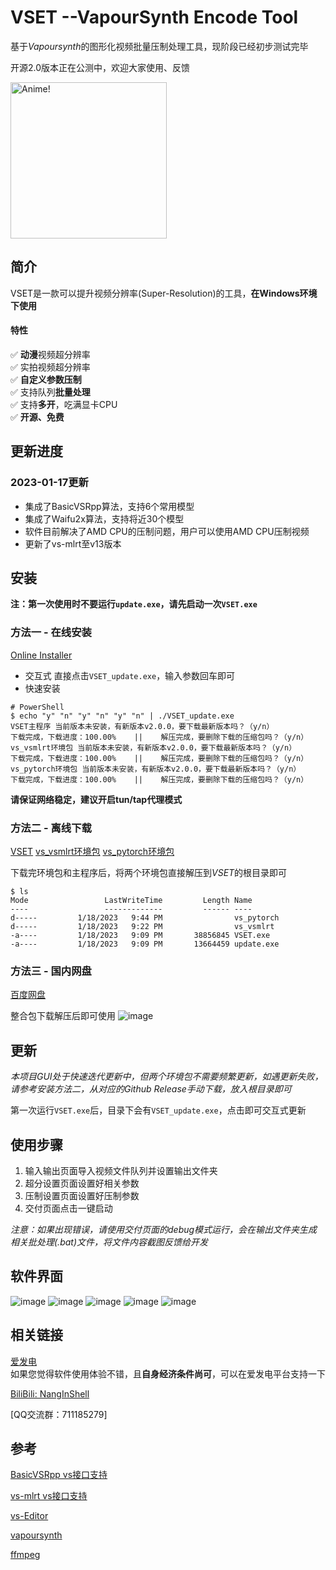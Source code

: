 # VSET --VapourSynth Encode Tool
基于*Vapoursynth*的图形化视频批量压制处理工具，现阶段已经初步测试完毕

开源2.0版本正在公测中，欢迎大家使用、反馈

<img src="https://user-images.githubusercontent.com/72263191/212935212-516e32a0-5171-4dc0-907e-d5162af4ce2d.png" alt="Anime!" width="250"/>

## 简介
VSET是一款可以提升视频分辨率(Super-Resolution)的工具，**在Windows环境下使用**

#### 特性  
&#x2705; **动漫**视频超分辨率  
&#x2705; 实拍视频超分辨率   
&#x2705; **自定义参数压制**   
&#x2705; 支持队列**批量处理**   
&#x2705; 支持**多开**，吃满显卡CPU   
&#x2705; **开源、免费**   

## 更新进度
### 2023-01-17更新
- 集成了BasicVSRpp算法，支持6个常用模型   
- 集成了Waifu2x算法，支持将近30个模型   
- 软件目前解决了AMD CPU的压制问题，用户可以使用AMD CPU压制视频   
- 更新了vs-mlrt至v13版本

## 安装
**注：第一次使用时不要运行```update.exe```，请先启动一次```VSET.exe```**
### 方法一 - 在线安装
[Online Installer](https://github.com/NangInShell/VSET/releases/tag/v.2.0.0-installer)
- 交互式
直接点击```VSET_update.exe```，输入参数回车即可
- 快速安装
```
# PowerShell
$ echo "y" "n" "y" "n" "y" "n" | ./VSET_update.exe
VSET主程序 当前版本未安装，有新版本v2.0.0，要下载最新版本吗？（y/n）
下载完成，下载进度：100.00%    ||    解压完成，要删除下载的压缩包吗？（y/n）
vs_vsmlrt环境包 当前版本未安装，有新版本v2.0.0，要下载最新版本吗？（y/n）
下载完成，下载进度：100.00%    ||    解压完成，要删除下载的压缩包吗？（y/n）
vs_pytorch环境包 当前版本未安装，有新版本v2.0.0，要下载最新版本吗？（y/n）
下载完成，下载进度：100.00%    ||    解压完成，要删除下载的压缩包吗？（y/n）
```

**请保证网络稳定，建议开启tun/tap代理模式**

### 方法二 - 离线下载
[VSET](https://github.com/NangInShell/VSET/releases/latest) 
[vs_vsmlrt环境包](https://github.com/Tohrusky/vs_vsmlrt/releases/latest)
[vs_pytorch环境包](https://github.com/Tohrusky/vs_pytorch/releases/latest)

下载完环境包和主程序后，将两个环境包直接解压到*VSET*的根目录即可
```
$ ls
Mode                 LastWriteTime         Length Name
----                 -------------         ------ ----
d-----         1/18/2023   9:44 PM                vs_pytorch
d-----         1/18/2023   9:22 PM                vs_vsmlrt
-a----         1/18/2023   9:09 PM       38856845 VSET.exe
-a----         1/18/2023   9:09 PM       13664459 update.exe
```

### 方法三 - 国内网盘
[百度网盘](https://pan.baidu.com/s/1C0EECyBUs0MJy3KdiLPN8A?pwd=Nang)

整合包下载解压后即可使用
![image](https://user-images.githubusercontent.com/72263191/212929996-4cf59811-faef-4b57-b3a7-543986414e5a.png)

## 更新
*本项目GUI处于快速迭代更新中，但两个环境包不需要频繁更新，如遇更新失败，请参考安装方法二，从对应的Github Release手动下载，放入根目录即可*

第一次运行```VSET.exe```后，目录下会有```VSET_update.exe```，点击即可交互式更新

## 使用步骤   
1. 输入输出页面导入视频文件队列并设置输出文件夹   
2. 超分设置页面设置好相关参数   
3. 压制设置页面设置好压制参数   
4. 交付页面点击一键启动

*注意：如果出现错误，请使用交付页面的debug模式运行，会在输出文件夹生成相关批处理(.bat)文件，将文件内容截图反馈给开发*

## 软件界面
![image](https://user-images.githubusercontent.com/72263191/212924504-eebf637b-c327-4b33-bcfb-e4dbe00e5862.png "软件主界面")
![image](https://user-images.githubusercontent.com/72263191/212927595-b094dfcb-ccde-4c7f-b37a-53dd921e1605.png)
![image](https://user-images.githubusercontent.com/72263191/212927649-bd8afe86-3e64-410f-9237-34ddd9093d2f.png)
![image](https://user-images.githubusercontent.com/72263191/212927683-23b31165-a1a3-4bac-bc36-838fab097004.png)
![image](https://user-images.githubusercontent.com/72263191/212927706-d8b9b500-6c46-4b37-a7f0-23afb50e66df.png)

## 相关链接
[爱发电](https://afdian.net/a/NangInShell)   
如果您觉得软件使用体验不错，且**自身经济条件尚可**，可以在爱发电平台支持一下

[BiliBili: NangInShell](https://space.bilibili.com/335908558)   

[QQ交流群：711185279]

## 参考
[BasicVSRpp vs接口支持](https://github.com/HolyWu/vs-basicvsrpp)

[vs-mlrt vs接口支持](https://github.com/AmusementClub/vs-mlrt)

[vs-Editor](https://github.com/YomikoR/VapourSynth-Editor)

[vapoursynth](https://github.com/vapoursynth/vapoursynth)

[ffmpeg](https://github.com/FFmpeg/FFmpeg)
